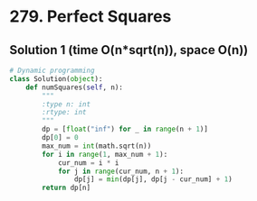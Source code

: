 # 279. Perfect Squares

## Solution 1 (time O(n*sqrt(n)), space O(n))

```python
# Dynamic programming
class Solution(object):
    def numSquares(self, n):
        """
        :type n: int
        :rtype: int
        """
        dp = [float("inf") for _ in range(n + 1)]
        dp[0] = 0
        max_num = int(math.sqrt(n))
        for i in range(1, max_num + 1):
            cur_num = i * i
            for j in range(cur_num, n + 1):
                dp[j] = min(dp[j], dp[j - cur_num] + 1)
        return dp[n]
```
